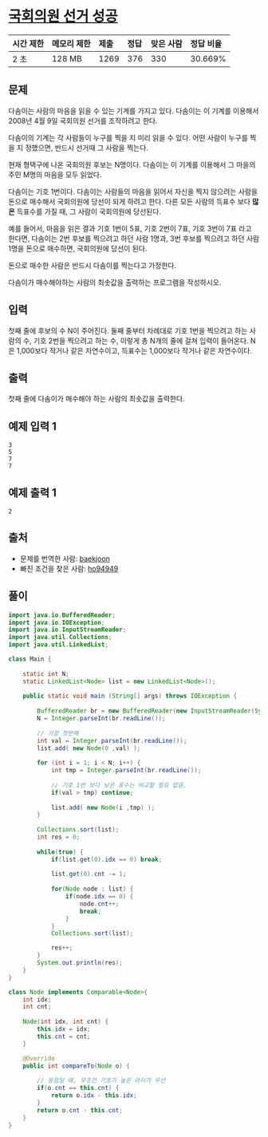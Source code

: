 # [국회의원 선거 성공](https://www.acmicpc.net/problem/1417)

| 시간 제한 | 메모리 제한 | 제출 | 정답 | 맞은 사람 | 정답 비율 |
| :-------- | :---------- | :--- | :--- | :-------- | :-------- |
| 2 초      | 128 MB      | 1269 | 376  | 330       | 30.669%   |

## 문제

다솜이는 사람의 마음을 읽을 수 있는 기계를 가지고 있다. 다솜이는 이 기계를 이용해서 2008년 4월 9일 국회의원 선거를 조작하려고 한다.

다솜이의 기계는 각 사람들이 누구를 찍을 지 미리 읽을 수 있다. 어떤 사람이 누구를 찍을 지 정했으면, 반드시 선거때 그 사람을 찍는다.

현재 형택구에 나온 국회의원 후보는 N명이다. 다솜이는 이 기계를 이용해서 그 마을의 주민 M명의 마음을 모두 읽었다.

다솜이는 기호 1번이다. 다솜이는 사람들의 마음을 읽어서 자신을 찍지 않으려는 사람을 돈으로 매수해서 국회의원에 당선이 되게 하려고 한다. 다른 모든 사람의 득표수 보다 **많은** 득표수를 가질 때, 그 사람이 국회의원에 당선된다.

예를 들어서, 마음을 읽은 결과 기호 1번이 5표, 기호 2번이 7표, 기호 3번이 7표 라고 한다면, 다솜이는 2번 후보를 찍으려고 하던 사람 1명과, 3번 후보를 찍으려고 하던 사람 1명을 돈으로 매수하면, 국회의원에 당선이 된다.

돈으로 매수한 사람은 반드시 다솜이를 찍는다고 가정한다.

다솜이가 매수해야하는 사람의 최솟값을 출력하는 프로그램을 작성하시오.

## 입력

첫째 줄에 후보의 수 N이 주어진다. 둘째 줄부터 차례대로 기호 1번을 찍으려고 하는 사람의 수, 기호 2번을 찍으려고 하는 수, 이렇게 총 N개의 줄에 걸쳐 입력이 들어온다. N은 1,000보다 작거나 같은 자연수이고, 득표수는 1,000보다 작거나 같은 자연수이다.

## 출력

첫째 줄에 다솜이가 매수해야 하는 사람의 최솟값을 출력한다.

## 예제 입력 1 

```
3
5
7
7
```

## 예제 출력 1 

```
2
```

## 출처

- 문제를 번역한 사람: [baekjoon](https://www.acmicpc.net/user/baekjoon)
- 빠진 조건을 찾은 사람: [ho94949](https://www.acmicpc.net/user/ho94949)



## 풀이

```java
import java.io.BufferedReader;
import java.io.IOException;
import java.io.InputStreamReader;
import java.util.Collections;
import java.util.LinkedList;

class Main {
	
	static int N;
	static LinkedList<Node> list = new LinkedList<Node>();
	
	public static void main (String[] args) throws IOException {
		
		BufferedReader br = new BufferedReader(new InputStreamReader(System.in));
		N = Integer.parseInt(br.readLine());
		
		// 가장 첫번째
		int val = Integer.parseInt(br.readLine());
		list.add( new Node(0 ,val) );
		
		for (int i = 1; i < N; i++) {
			int tmp = Integer.parseInt(br.readLine());
			
			// 기호 1번 보다 낮은 표수는 비교할 필요 없음.
			if(val > tmp) continue;
			
			list.add( new Node(i ,tmp) );
		}
		
		Collections.sort(list);
		int res = 0;
		
		while(true) {
			if(list.get(0).idx == 0) break;
			
			list.get(0).cnt -= 1;
			
			for(Node node : list) {
				if(node.idx == 0) {
					node.cnt++;
					break;
				}
			}
			Collections.sort(list);

			res++;
		}
		System.out.println(res);
	}
}

class Node implements Comparable<Node>{
	int idx;
	int cnt;
	
	Node(int idx, int cnt) {
		this.idx = idx;
		this.cnt = cnt;
	}

	@Override
	public int compareTo(Node o) {
		
		// 동점일 때, 무조건 기호가 높은 아이가 우선
		if(o.cnt == this.cnt) {
			return o.idx - this.idx;
		}
		return o.cnt - this.cnt;
	}
}
```


